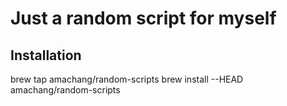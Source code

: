 # Just a random script for myself

## Installation

brew tap amachang/random-scripts
brew install --HEAD amachang/random-scripts


